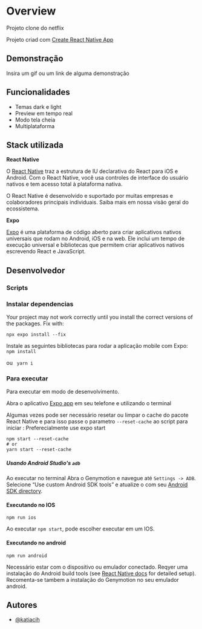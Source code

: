 # Overview
Projeto clone do netflix

Projeto criad com [Create React Native App](https://github.com/react-community/create-react-native-app)


## Demonstração

Insira um gif ou um link de alguma demonstração


## Funcionalidades

- Temas dark e light
- Preview em tempo real
- Modo tela cheia
- Multiplataforma


## Stack utilizada
**React Native**

O [React Native](https://reactnative.dev/) traz a estrutura de IU declarativa do React para iOS e Android. Com o React Native, você usa controles de interface do usuário nativos e tem acesso total à plataforma nativa.

O React Native é desenvolvido e suportado por muitas empresas e colaboradores principais individuais. Saiba mais em nossa visão geral do ecossistema.



**Expo**

[Expo](https://expo.dev/) é uma plataforma de código aberto para criar aplicativos nativos universais que rodam no Android, iOS e na web. Ele inclui um tempo de execução universal e bibliotecas que permitem criar aplicativos nativos escrevendo React e JavaScript.


## Desenvolvedor

### Scripts

### Instalar dependencias

Your project may not work correctly until you install the correct versions of the packages.
Fix with: 

```npx expo install --fix```
 

Instale as seguintes bibliotecas para rodar a aplicação mobile com Expo:
```npm install```

ou 
``` yarn i```

### Para executar
Para executar em modo de desenvolvimento.

Abra o aplicativo [Expo app](https://expo.io) em seu telefone e utilizando o terminal 

Algumas vezes pode ser necessário resetar ou limpar o cache do pacote React Native e para isso passe o parametro  `--reset-cache` ao script para iniciar
:
Preferecialmente use 
expo start

```
npm start --reset-cache
# or
yarn start --reset-cache
```

##### Usando Android Studio's `adb`

Ao executar no terminal
Abra o Genymotion e navegue até `Settings -> ADB`. Selecione  “Use custom Android SDK tools” e atualize o com seu [Android SDK directory](https://stackoverflow.com/questions/25176594/android-sdk-location).


#### Executando no IOS

`npm run ios`

Ao executar `npm start`, pode escolher executar em um IOS.

####  Executando no android

`npm run android`

Necessário estar com o dispositivo ou emulador conectado.
Reqyer uma instalação do Android build tools (see [React Native docs](https://facebook.github.io/react-native/docs/getting-started.html) for detailed setup).
Recomenta-se tambem a instalação do Genymotion no seu emulador android.

## Autores

- [@katiacih](https://www.github.com/katiaich)

